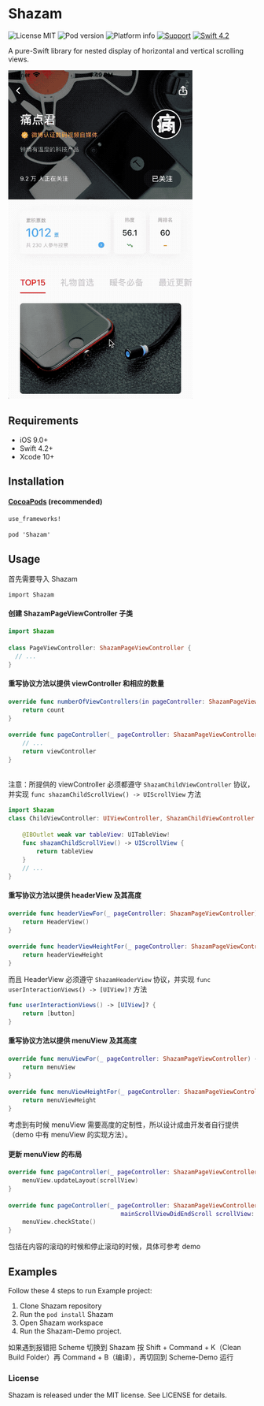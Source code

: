 # Shazam

![License MIT](https://img.shields.io/dub/l/vibe-d.svg)
![Pod version](http://img.shields.io/cocoapods/v/Shazam.svg?style=flat)
![Platform info](http://img.shields.io/cocoapods/p/LCNetwork.svg?style=flat)
[![Support](https://img.shields.io/badge/support-iOS9.0+-blue.svg?style=flat)](https://www.apple.com/nl/ios/)
[![Swift 4.2](https://camo.githubusercontent.com/cc157628e33009bbb18f6e476955a0f641f407d9/68747470733a2f2f696d672e736869656c64732e696f2f62616467652f53776966742d342e322d6f72616e67652e7376673f7374796c653d666c6174)](https://developer.apple.com/swift/)

A pure-Swift library for nested display of horizontal and vertical scrolling views.

![demo](./demo.gif)

## Requirements

- iOS 9.0+ 
- Swift 4.2+
- Xcode 10+



## Installation

#### [CocoaPods](http://cocoapods.org/) (recommended)

```
use_frameworks!

pod 'Shazam'
```

## Usage

首先需要导入 Shazam

```
import Shazam
```



#### 创建 ShazamPageViewController 子类

```swift
import Shazam

class PageViewController: ShazamPageViewController {
  // ...
}
```

#### 重写协议方法以提供 viewController 和相应的数量

```swift
override func numberOfViewControllers(in pageController: ShazamPageViewController) -> Int {
    return count
}
    
override func pageController(_ pageController: ShazamPageViewController, viewControllerAt index: Int) -> (UIViewController & ShazamChildViewController) {
    // ...
    return viewController
}
    
```

注意：所提供的 viewController 必须都遵守 `ShazamChildViewController` 协议，并实现 `func shazamChildScrollView() -> UIScrollView` 方法

```swift
import Shazam
class ChildViewController: UIViewController, ShazamChildViewController {

    @IBOutlet weak var tableView: UITableView!
    func shazamChildScrollView() -> UIScrollView {
        return tableView
    }
    // ...
}
```



#### 重写协议方法以提供 headerView 及其高度

```swift
override func headerViewFor(_ pageController: ShazamPageViewController) -> UIView {
    return HeaderView()
}

override func headerViewHeightFor(_ pageController: ShazamPageViewController) -> CGFloat {
    return headerViewHeight
}
```

而且 HeaderView 必须遵守 `ShazamHeaderView` 协议，并实现 `func userInteractionViews() -> [UIView]?` 方法 

```swift
func userInteractionViews() -> [UIView]? {
    return [button]
}
```

#### 重写协议方法以提供 menuView 及其高度

```swift
override func menuViewFor(_ pageController: ShazamPageViewController) -> UIView {
    return menuView
}

override func menuViewHeightFor(_ pageController: ShazamPageViewController) -> CGFloat {
    return menuViewHeight
}
```

考虑到有时候 menuView 需要高度的定制性，所以设计成由开发者自行提供（demo 中有 menuView 的实现方法）。

#### 更新 menuView 的布局

```swift
override func pageController(_ pageController: ShazamPageViewController, mainScrollViewDidScroll scrollView: UIScrollView) {
    menuView.updateLayout(scrollView)
}

override func pageController(_ pageController: ShazamPageViewController,
                                mainScrollViewDidEndScroll scrollView: UIScrollView) {
    menuView.checkState()
}
```

包括在内容的滚动的时候和停止滚动的时候，具体可参考 demo

## Examples

Follow these 4 steps to run Example project: 

1. Clone Shazam repository
2. Run the `pod install` Shazam 
3. Open Shazam workspace 
4. Run the Shazam-Demo project.

如果遇到报错把 Scheme 切换到 Shazam 按 Shift + Command + K（Clean Build Folder）再 Command + B（编译），再切回到 Scheme-Demo 运行

### License

Shazam is released under the MIT license. See LICENSE for details.
